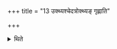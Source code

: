 +++
title = "13 उक्थ्यश्चेदत्रोक्थ्यङ् गृह्णाति"

+++

<details><summary>थिते</summary>

उक्थ्यश्चेदत्रोक्थ्यं गृह्णाति १३
</details>
